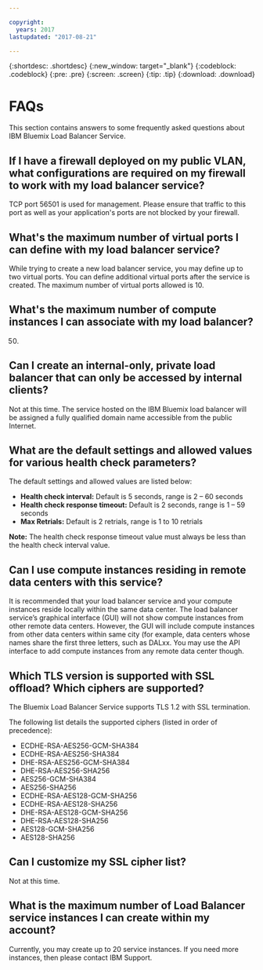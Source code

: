 ```yaml
---

copyright:
  years: 2017
lastupdated: "2017-08-21"

---
```


{:shortdesc: .shortdesc}
{:new_window: target="_blank"}
{:codeblock: .codeblock}
{:pre: .pre}
{:screen: .screen}
{:tip: .tip}
{:download: .download}

# FAQs

This section contains answers to some frequently asked questions about IBM Bluemix Load Balancer Service.

## If I have a firewall deployed on my public VLAN, what configurations are required on my firewall to work with my load balancer service?

TCP port 56501 is used for management. Please ensure that traffic to this port as well as your application's ports are not blocked by your firewall.

## What's the maximum number of virtual ports I can define with my load balancer service?

While trying to create a new load balancer service, you may define up to two virtual ports. You can define additional virtual ports after the service is created. The maximum number of virtual ports allowed is 10. 

## What's the maximum number of compute instances I can associate with my load balancer?

50.

## Can I create an internal-only, private load balancer that can only be accessed by internal clients?  

Not at this time. The service hosted on the IBM Bluemix load balancer will be assigned a fully qualified domain name accessible from the public Internet. 

## What are the default settings and allowed values for various health check parameters?

The default settings and allowed values are listed below:

* **Health check interval:** Default is 5 seconds, range is 2 – 60 seconds
* **Health check response timeout:** Default is 2 seconds, range is 1 – 59 seconds
* **Max Retrials:** Default is 2 retrials, range is 1 to 10 retrials

**Note:** The health check response timeout value must always be less than the health check interval value. 

## Can I use compute instances residing in remote data centers with this service? 

It is recommended that your load balancer service and your compute instances reside locally within the same data center. The load balancer service’s graphical interface (GUI) will not show compute instances from other remote data centers. However, the GUI will include compute instances from other data centers within same city (for example, data centers whose names share the first three letters, such as DALxx. You may use the API interface to add compute instances from any remote data center though. 

## Which TLS version is supported with SSL offload? Which ciphers are supported?

The Bluemix Load Balancer Service supports TLS 1.2 with SSL termination. 

The following list details the supported ciphers (listed in order of precedence):  

* ECDHE-RSA-AES256-GCM-SHA384 
* ECDHE-RSA-AES256-SHA384 
* DHE-RSA-AES256-GCM-SHA384 
* DHE-RSA-AES256-SHA256 
* AES256-GCM-SHA384 
* AES256-SHA256 
* ECDHE-RSA-AES128-GCM-SHA256 
* ECDHE-RSA-AES128-SHA256 
* DHE-RSA-AES128-GCM-SHA256 
* DHE-RSA-AES128-SHA256 
* AES128-GCM-SHA256 
* AES128-SHA256 

## Can I customize my SSL cipher list?

Not at this time.

## What is the maximum number of Load Balancer service instances I can create within my account? 

Currently, you may create up to 20 service instances. If you need more instances, then please contact IBM Support. 


